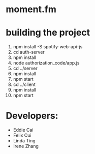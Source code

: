 # moment.fm

# building the project
1. npm install -S spotify-web-api-js
2. cd auth-server
3. npm install
4. node authorization_code/app.js
5. cd ../server
6. npm install
7. npm start
8. cd ../client
9. npm install
10. npm start


# Developers:
- Eddie Cai
- Felix Cui
- Linda Ting
- Irene Zhang
